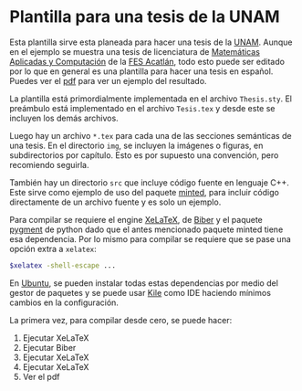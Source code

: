 # Plantilla para una tesis de la UNAM

Esta plantilla sirve esta planeada para hacer una tesis de la [UNAM](https://www.unam.mx/). Aunque en el ejemplo se muestra una tesis de licenciatura de [Matemáticas Aplicadas y Computación](https://mac.acatlan.unam.mx/) de la [FES Acatlán](https://www.acatlan.unam.mx/), todo esto puede ser editado por lo que en general es una plantilla para hacer una tesis en español. Puedes ver el [pdf](Tesis.pdf) para ver un ejemplo del resultado.

La plantilla está primordialmente implementada en el archivo `Thesis.sty`. El preámbulo está implementado en el archivo `Tesis.tex` y desde este se incluyen los demás archivos.

Luego hay un archivo `*.tex` para cada una de las secciones semánticas de una tesis.
En el directorio `img`, se incluyen la imágenes o figuras, en subdirectorios por capítulo. Esto es por supuesto una convención, pero recomiendo seguirla.

También hay un directorio `src` que incluye código fuente en lenguaje C++. Este sirve como ejemplo de uso del paquete [minted](https://ctan.org/pkg/minted), para incluir código directamente de un archivo fuente y es solo un ejemplo.

Para compilar se requiere el engine [XeLaTeX](https://tug.org/xetex/), de [Biber](http://biblatex-biber.sourceforge.net/) y el paquete [pygment](https://pygments.org/) de python dado que el antes mencionado paquete minted tiene esa dependencia. Por lo mismo para compilar se requiere que se pase una opción extra a `xelatex`:

```bash
$xelatex -shell-escape ...
```

En [Ubuntu](https://ubuntu.com/), se pueden instalar todas estas dependencias por medio del gestor de paquetes y se puede usar [Kile](https://kile.sourceforge.io/) como IDE haciendo mínimos cambios en la configuración.

La primera vez, para compilar desde cero, se puede hacer:

1. Ejecutar XeLaTeX
1. Ejecutar Biber
1. Ejecutar XeLaTeX
1. Ejecutar XeLaTeX
1. Ver el pdf
